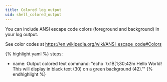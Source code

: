 ```yaml
---
title: Colored log output
uid: shell_colored_output
---
```


You can include ANSI escape code colors (foreground and background) in your log output.

See color codes at https://en.wikipedia.org/wiki/ANSI_escape_code#Colors

{% highlight yaml %}
steps:
  - name: Output colored text
    command: "echo '\x1B[1;30;42m Hello World! This will display in black text (30) on a green background (42).'"
{% endhighlight %}
